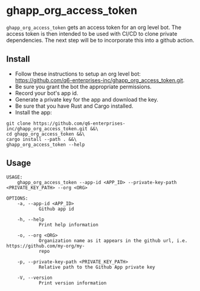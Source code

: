 # ghapp_org_access_token
`ghapp_org_access_token` gets an access token for an org level bot. The access token is then intended to be used with CI/CD to clone private dependencies. 
The next step will be to incorporate this into a github action.

## Install
- Follow these instructions to setup an org level bot: https://github.com/q6-enterprises-inc/ghapp_org_access_token.git.
- Be sure you grant the bot the appropriate permissions.
- Record your bot's app id.
- Generate a private key for the app and download the key.
- Be sure that you have Rust and Cargo installed.
- Install the app:
```
git clone https://github.com/q6-enterprises-inc/ghapp_org_access_token.git &&\
cd ghapp_org_access_token &&\
cargo install --path . &&\
ghapp_org_access_token --help
```
## Usage
```
USAGE:
    ghapp_org_access_token --app-id <APP_ID> --private-key-path <PRIVATE_KEY_PATH> --org <ORG>

OPTIONS:
    -a, --app-id <APP_ID>
            Github app id

    -h, --help
            Print help information

    -o, --org <ORG>
            Organization name as it appears in the github url, i.e. https://github.com/my-org/my-
            repo

    -p, --private-key-path <PRIVATE_KEY_PATH>
            Relative path to the Github App private key

    -V, --version
            Print version information
```
